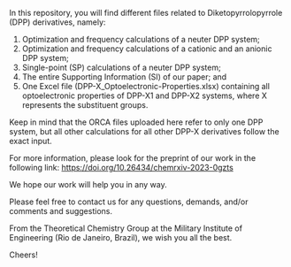 In this repository, you will find different files related to Diketopyrrolopyrrole (DPP) derivatives, namely:

1) Optimization and frequency calculations of a neuter DPP system;
2) Optimization and frequency calculations of a cationic and an anionic DPP system;
3) Single-point (SP) calculations of a neuter DPP system;
4) The entire Supporting Information (SI) of our paper; and
5) One Excel file (DPP-X_Optoelectronic-Properties.xlsx) containing all optoelectronic properties of DPP-X1 and DPP-X2 systems, where X represents the substituent groups.

Keep in mind that the ORCA files uploaded here refer to only one DPP system, but all other calculations for all other DPP-X derivatives follow the exact input.

For more information, please look for the preprint of our work in the following link: https://doi.org/10.26434/chemrxiv-2023-0gzts

We hope our work will help you in any way.

Please feel free to contact us for any questions, demands, and/or comments and suggestions.

From the Theoretical Chemistry Group at the Military Institute of Engineering (Rio de Janeiro, Brazil), we wish you all the best.

Cheers!
